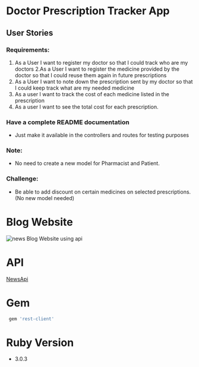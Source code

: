 # Doctor Prescription Tracker App
## User Stories
### Requirements:
1. As a User I want to register my doctor so that I could track who are my doctors
2.As a User I want to register the medicine provided by the doctor so that I could reuse them again in future prescriptions
3. As a User I want to note down the prescription sent by my doctor so that I could keep track what are my needed medicine
4. As a user I want to track the cost of each medicine listed in the prescription
5. As a user I want to see the total cost for each prescription.
### Have a complete README documentation
* Just make it available in the controllers and routes for testing purposes
### Note:
* No need to create a new model for Pharmacist and Patient.
### Challenge:
* Be able to add discount on certain medicines on selected prescriptions. (No new model needed)
# Blog Website
![news](docs/images/news.jpg)
Blog Website using api
# API
<a href="https://newsapi.org/" target="_blank">NewsApi</a>
# Gem
```ruby
 gem 'rest-client'
```
# Ruby Version
* 3.0.3
